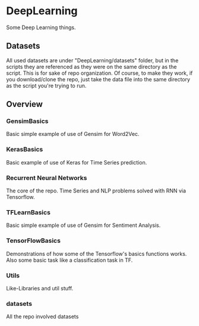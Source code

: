 # DeepLearning

Some Deep Learning things.

## Datasets

All used datasets are under "DeepLearning/datasets" folder, but in the scripts they are referenced as they were on the same directory as the script. This is for sake of repo organization. Of course, to make they work, if you download/clone the repo, just take the data file into the same directory as the script you're trying to run.

## Overview

### GensimBasics

Basic simple example of use of Gensim for Word2Vec.

### KerasBasics

Basic example of use of Keras for Time Series prediction.

### Recurrent Neural Networks

The core of the repo. Time Series and NLP problems solved with RNN via Tensorflow.

### TFLearnBasics

Basic simple example of use of Gensim for Sentiment Analysis.

### TensorFlowBasics

Demonstrations of how some of the Tensorflow's basics functions works. Also some basic task like a classification task in TF.

### Utils

Like-Libraries and util stuff.

### datasets

All the repo involved datasets
